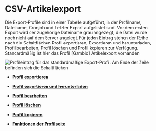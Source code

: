 # CSV-Artikelexport 

Die Export-Profile sind in einer Tabelle aufgeführt, in der Profilname, Dateiname, Cronjob und Letzter Export aufgelistet sind. Vor dem ersten Export wird der zugehörige Dateiname grau angezeigt, die Datei wurde noch nicht auf dem Server angelegt. Für jeden Eintrag stehen der Reihe nach die Schaltflächen Profil exportieren, Exportieren und herunterladen, Profil bearbeiten, Profil löschen und Profil kopieren zur Verfügung. Standardmäßig ist hier das Profil \[Gambio\] Artikelexport vorhanden.

![](Bilder/ExportIcons.png "Profileintrag für das standardmäßige Export-Profil. Am Ende der
      Zeile befinden sich die Schaltflächen")

-   **[Profil exportieren](8_8_1aa_Profil_exportieren.md)**  

-   **[Profil exportieren und herunterladen](8_8_1ab_Profil_exportieren_und_herunterladen.md)**  

-   **[Profil bearbeiten](8_8_1ac_Profil_bearbeiten.md)**  

-   **[Profil löschen](8_8_1ad_Profil_loeschen.md)**  

-   **[Profil kopieren](8_8_1ae_Profil_kopieren.md)**  

-   **[Funktionen der Profilseite](8_8_1b_CSV_Artikel_Export.md)**  




